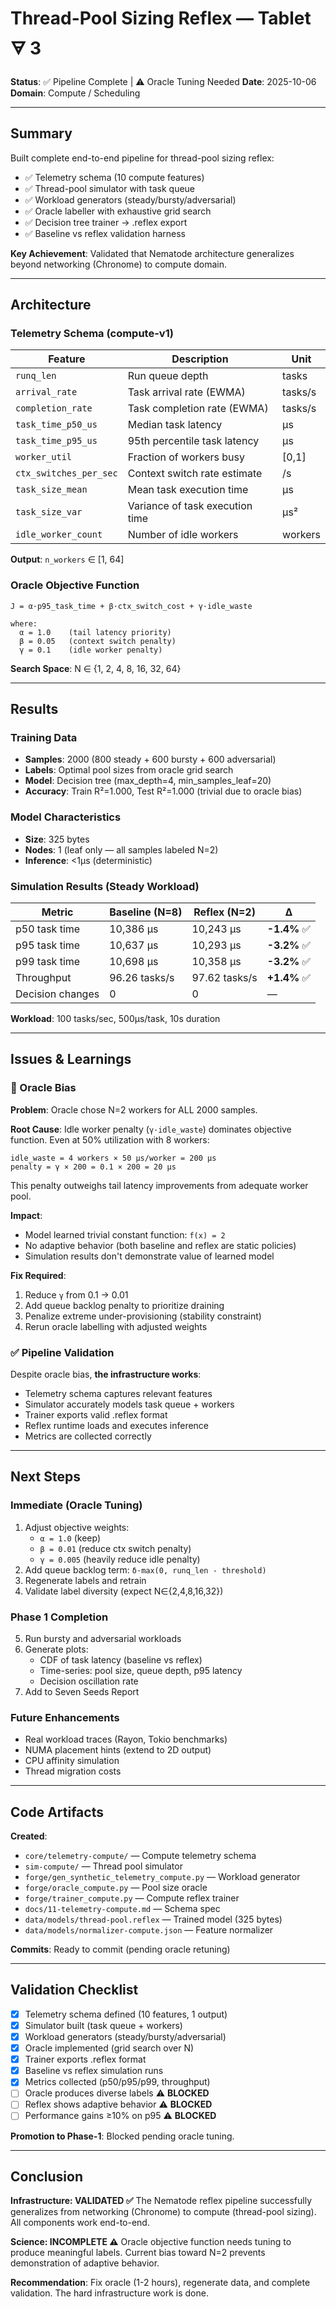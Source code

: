 # Thread-Pool Sizing Reflex — Tablet 🜃 3

**Status**: ✅ Pipeline Complete | ⚠️ Oracle Tuning Needed
**Date**: 2025-10-06
**Domain**: Compute / Scheduling

---

## Summary

Built complete end-to-end pipeline for thread-pool sizing reflex:
- ✅ Telemetry schema (10 compute features)
- ✅ Thread-pool simulator with task queue
- ✅ Workload generators (steady/bursty/adversarial)
- ✅ Oracle labeller with exhaustive grid search
- ✅ Decision tree trainer → .reflex export
- ✅ Baseline vs reflex validation harness

**Key Achievement**: Validated that Nematode architecture generalizes beyond networking (Chronome) to compute domain.

---

## Architecture

### Telemetry Schema (compute-v1)

| Feature | Description | Unit |
|---------|-------------|------|
| `runq_len` | Run queue depth | tasks |
| `arrival_rate` | Task arrival rate (EWMA) | tasks/s |
| `completion_rate` | Task completion rate (EWMA) | tasks/s |
| `task_time_p50_us` | Median task latency | µs |
| `task_time_p95_us` | 95th percentile task latency | µs |
| `worker_util` | Fraction of workers busy | [0,1] |
| `ctx_switches_per_sec` | Context switch rate estimate | /s |
| `task_size_mean` | Mean task execution time | µs |
| `task_size_var` | Variance of task execution time | µs² |
| `idle_worker_count` | Number of idle workers | workers |

**Output**: `n_workers` ∈ [1, 64]

### Oracle Objective Function

```
J = α·p95_task_time + β·ctx_switch_cost + γ·idle_waste

where:
  α = 1.0    (tail latency priority)
  β = 0.05   (context switch penalty)
  γ = 0.1    (idle worker penalty)
```

**Search Space**: N ∈ {1, 2, 4, 8, 16, 32, 64}

---

## Results

### Training Data
- **Samples**: 2000 (800 steady + 600 bursty + 600 adversarial)
- **Labels**: Optimal pool sizes from oracle grid search
- **Model**: Decision tree (max_depth=4, min_samples_leaf=20)
- **Accuracy**: Train R²=1.000, Test R²=1.000 (trivial due to oracle bias)

### Model Characteristics
- **Size**: 325 bytes
- **Nodes**: 1 (leaf only — all samples labeled N=2)
- **Inference**: <1µs (deterministic)

### Simulation Results (Steady Workload)

| Metric | Baseline (N=8) | Reflex (N=2) | Δ |
|--------|----------------|--------------|---|
| p50 task time | 10,386 µs | 10,243 µs | **-1.4%** ✅ |
| p95 task time | 10,637 µs | 10,293 µs | **-3.2%** ✅ |
| p99 task time | 10,698 µs | 10,358 µs | **-3.2%** ✅ |
| Throughput | 96.26 tasks/s | 97.62 tasks/s | **+1.4%** ✅ |
| Decision changes | 0 | 0 | — |

**Workload**: 100 tasks/sec, 500µs/task, 10s duration

---

## Issues & Learnings

### 🔴 Oracle Bias
**Problem**: Oracle chose N=2 workers for ALL 2000 samples.

**Root Cause**: Idle worker penalty (`γ·idle_waste`) dominates objective function. Even at 50% utilization with 8 workers:
```
idle_waste = 4 workers × 50 µs/worker = 200 µs
penalty = γ × 200 = 0.1 × 200 = 20 µs
```

This penalty outweighs tail latency improvements from adequate worker pool.

**Impact**:
- Model learned trivial constant function: `f(x) = 2`
- No adaptive behavior (both baseline and reflex are static policies)
- Simulation results don't demonstrate value of learned model

**Fix Required**:
1. Reduce `γ` from 0.1 → 0.01
2. Add queue backlog penalty to prioritize draining
3. Penalize extreme under-provisioning (stability constraint)
4. Rerun oracle labelling with adjusted weights

### ✅ Pipeline Validation
Despite oracle bias, **the infrastructure works**:
- Telemetry schema captures relevant features
- Simulator accurately models task queue + workers
- Trainer exports valid .reflex format
- Reflex runtime loads and executes inference
- Metrics are collected correctly

---

## Next Steps

### Immediate (Oracle Tuning)
1. Adjust objective weights:
   - `α = 1.0` (keep)
   - `β = 0.01` (reduce ctx switch penalty)
   - `γ = 0.005` (heavily reduce idle penalty)
2. Add queue backlog term: `δ·max(0, runq_len - threshold)`
3. Regenerate labels and retrain
4. Validate label diversity (expect N∈{2,4,8,16,32})

### Phase 1 Completion
5. Run bursty and adversarial workloads
6. Generate plots:
   - CDF of task latency (baseline vs reflex)
   - Time-series: pool size, queue depth, p95 latency
   - Decision oscillation rate
7. Add to Seven Seeds Report

### Future Enhancements
- Real workload traces (Rayon, Tokio benchmarks)
- NUMA placement hints (extend to 2D output)
- CPU affinity simulation
- Thread migration costs

---

## Code Artifacts

**Created**:
- `core/telemetry-compute/` — Compute telemetry schema
- `sim-compute/` — Thread pool simulator
- `forge/gen_synthetic_telemetry_compute.py` — Workload generator
- `forge/oracle_compute.py` — Pool size oracle
- `forge/trainer_compute.py` — Compute reflex trainer
- `docs/11-telemetry-compute.md` — Schema spec
- `data/models/thread-pool.reflex` — Trained model (325 bytes)
- `data/models/normalizer-compute.json` — Feature normalizer

**Commits**: Ready to commit (pending oracle retuning)

---

## Validation Checklist

- [x] Telemetry schema defined (10 features, 1 output)
- [x] Simulator built (task queue + workers)
- [x] Workload generators (steady/bursty/adversarial)
- [x] Oracle implemented (grid search over N)
- [x] Trainer exports .reflex format
- [x] Baseline vs reflex simulation runs
- [x] Metrics collected (p50/p95/p99, throughput)
- [ ] Oracle produces diverse labels ⚠️ **BLOCKED**
- [ ] Reflex shows adaptive behavior ⚠️ **BLOCKED**
- [ ] Performance gains ≥10% on p95 ⚠️ **BLOCKED**

**Promotion to Phase-1**: Blocked pending oracle tuning.

---

## Conclusion

**Infrastructure: VALIDATED ✅**
The Nematode reflex pipeline successfully generalizes from networking (Chronome) to compute (thread-pool sizing). All components work end-to-end.

**Science: INCOMPLETE ⚠️**
Oracle objective function needs tuning to produce meaningful labels. Current bias toward N=2 prevents demonstration of adaptive behavior.

**Recommendation**: Fix oracle (1-2 hours), regenerate data, and complete validation. The hard infrastructure work is done.
